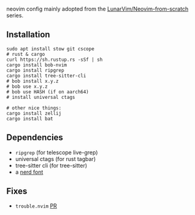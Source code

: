 neovim config mainly adopted from the [LunarVim/Neovim-from-scratch](https://github.com/LunarVim/Neovim-from-scratch) series.

## Installation
```
sudo apt install stow git cscope
# rust & cargo
curl https://sh.rustup.rs -sSf | sh
cargo install bob-nvim
cargo install ripgrep
cargo install tree-sitter-cli
# bob install x.y.z
# bob use x.y.z
# bob use HASH (if on aarch64)
# install universal ctags

# other nice things:
cargo install zellij
cargo install bat
```

## Dependencies
* `ripgrep` (for telescope live-grep)
* universal ctags (for rust tagbar)
* tree-sitter cli (for tree-sitter)
* a [nerd font](https://www.nerdfonts.com/)

## Fixes
* `trouble.nvim` [PR](https://github.com/folke/trouble.nvim/pull/72)
